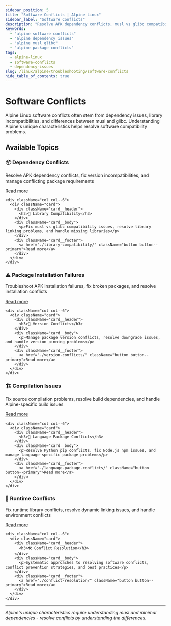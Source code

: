```yaml
---
sidebar_position: 5
title: "Software Conflicts | Alpine Linux"
sidebar_label: "Software Conflicts"
description: "Resolve APK dependency conflicts, musl vs glibc compatibility issues, and package installation problems in Alpine Linux."
keywords:
  - "alpine software conflicts"
  - "alpine dependency issues"
  - "alpine musl glibc"
  - "alpine package conflicts"
tags:
  - alpine-linux
  - software-conflicts
  - dependency-issues
slug: /linux/alpine/troubleshooting/software-conflicts
hide_table_of_contents: true
---
```


# Software Conflicts

Alpine Linux software conflicts often stem from dependency issues, library incompatibilities, and differences between musl and glibc. Understanding Alpine's unique characteristics helps resolve software compatibility problems.

## Available Topics

<div className="container">
  <div className="row">
    <div className="col col--6">
      <div className="card">
        <div className="card__header">
          <h3>📦 Dependency Conflicts</h3>
        </div>
        <div className="card__body">
          <p>Resolve APK dependency conflicts, fix version incompatibilities, and manage conflicting package requirements</p>
        </div>
        <div className="card__footer">
          <a href="./dependency-conflicts/" className="button button--primary">Read more</a>
        </div>
      </div>
    </div>
    
    <div className="col col--6">
      <div className="card">
        <div className="card__header">
          <h3>🔧 Library Compatibility</h3>
        </div>
        <div className="card__body">
          <p>Fix musl vs glibc compatibility issues, resolve library linking problems, and handle missing libraries</p>
        </div>
        <div className="card__footer">
          <a href="./library-compatibility/" className="button button--primary">Read more</a>
        </div>
      </div>
    </div>
  </div>

  <div className="row">
    <div className="col col--6">
      <div className="card">
        <div className="card__header">
          <h3>⚠️ Package Installation Failures</h3>
        </div>
        <div className="card__body">
          <p>Troubleshoot APK installation failures, fix broken packages, and resolve installation conflicts</p>
        </div>
        <div className="card__footer">
          <a href="./package-installation-failures/" className="button button--primary">Read more</a>
        </div>
      </div>
    </div>
    
    <div className="col col--6">
      <div className="card">
        <div className="card__header">
          <h3>🔄 Version Conflicts</h3>
        </div>
        <div className="card__body">
          <p>Manage package version conflicts, resolve downgrade issues, and handle version pinning problems</p>
        </div>
        <div className="card__footer">
          <a href="./version-conflicts/" className="button button--primary">Read more</a>
        </div>
      </div>
    </div>
  </div>

  <div className="row">
    <div className="col col--6">
      <div className="card">
        <div className="card__header">
          <h3>🏗️ Compilation Issues</h3>
        </div>
        <div className="card__body">
          <p>Fix source compilation problems, resolve build dependencies, and handle Alpine-specific build issues</p>
        </div>
        <div className="card__footer">
          <a href="./compilation-issues/" className="button button--primary">Read more</a>
        </div>
      </div>
    </div>
    
    <div className="col col--6">
      <div className="card">
        <div className="card__header">
          <h3>🐍 Language Package Conflicts</h3>
        </div>
        <div className="card__body">
          <p>Resolve Python pip conflicts, fix Node.js npm issues, and manage language-specific package problems</p>
        </div>
        <div className="card__footer">
          <a href="./language-package-conflicts/" className="button button--primary">Read more</a>
        </div>
      </div>
    </div>
  </div>

  <div className="row">
    <div className="col col--6">
      <div className="card">
        <div className="card__header">
          <h3>🔧 Runtime Conflicts</h3>
        </div>
        <div className="card__body">
          <p>Fix runtime library conflicts, resolve dynamic linking issues, and handle environment conflicts</p>
        </div>
        <div className="card__footer">
          <a href="./runtime-conflicts/" className="button button--primary">Read more</a>
        </div>
      </div>
    </div>
    
    <div className="col col--6">
      <div className="card">
        <div className="card__header">
          <h3>🛠️ Conflict Resolution</h3>
        </div>
        <div className="card__body">
          <p>Systematic approaches to resolving software conflicts, conflict prevention strategies, and best practices</p>
        </div>
        <div className="card__footer">
          <a href="./conflict-resolution/" className="button button--primary">Read more</a>
        </div>
      </div>
    </div>
  </div>
</div>

---

*Alpine's unique characteristics require understanding musl and minimal dependencies - resolve conflicts by understanding the differences.*
